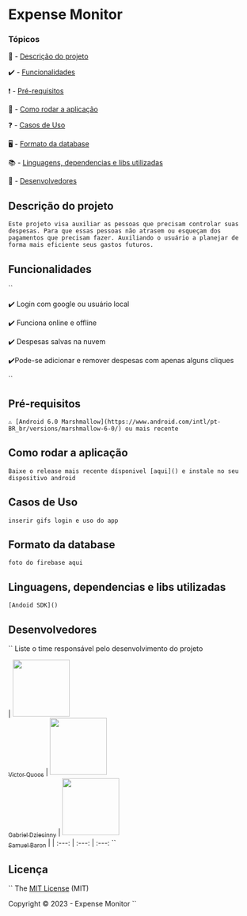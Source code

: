 
<h1>Expense Monitor</h1> 

### Tópicos 

📓 - [Descrição do projeto](#descrição-do-projeto)

✔️ - [Funcionalidades](#funcionalidades)

❗ - [Pré-requisitos](#pré-requisitos)

🏃 - [Como rodar a aplicação](#como-rodar-a-aplicação)

❓ - [Casos de Uso](#casos-de-uso)

🖥️ - [Formato da database](#formato-da-database)

📚 - [Linguagens, dependencias e libs utilizadas](#Linguagens,-dependencias-e-libs-utilizadas)

🧍 - [Desenvolvedores](#Desenvolvedores)

## Descrição do projeto 

``
 Este projeto visa auxiliar as pessoas que precisam controlar suas despesas. Para que essas pessoas não atrasem ou esqueçam dos pagamentos que precisam fazer. Auxiliando o usuário a planejar de forma mais eficiente seus gastos futuros.
``

## Funcionalidades
``

✔️ Login com google ou usuário local  

✔️ Funciona online e offline

✔️ Despesas salvas na nuvem

✔️Pode-se adicionar e remover despesas com apenas alguns cliques

``
## Pré-requisitos

``
⚠️ [Android 6.0 Marshmallow](https://www.android.com/intl/pt-BR_br/versions/marshmallow-6-0/) ou mais recente
``

## Como rodar a aplicação

``
Baixe o release mais recente dísponivel [aqui]() e instale no seu dispositivo android
``

## Casos de Uso

``
inserir gifs login e uso do app
``

## Formato da database

``
foto do firebase aqui
``

## Linguagens, dependencias e libs utilizadas

``
[Andoid SDK]()
``

## Desenvolvedores

``
Liste o time responsável pelo desenvolvimento do projeto

| [<img src="" width=115><br><sub>Victor Quoos</sub>](https://github.com/Diana-ops) 
|  [<img src="" width=115><br><sub>Gabriel Dziecinny</sub>](https://github.com/Diana-ops) 
|  [<img src="" width=115><br><sub>Samuel Baron</sub>](https://github.com/Diana-ops) |
| :---: | :---: | :---: 
``

## Licença 

``
The [MIT License]() (MIT)

Copyright :copyright: 2023 - Expense Monitor
``
